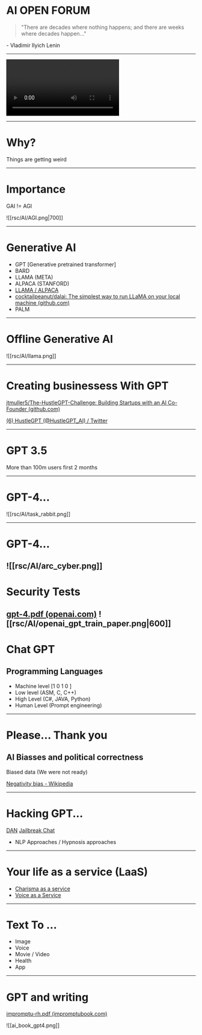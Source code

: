 # AI OPEN FORUM

> "There are decades where nothing happens; and there are weeks where decades happen..."

\- Vladimir Ilyich Lenin

---
<video data-autoplay controls><source src="uncanny.mp4" type="video/mp4"></video>

---

# Why?

Things are getting weird

---

# Importance

GAI != AGI

![[rsc/AI/AGI.png|700]]

---
# Generative AI

* GPT [Generative pretrained transformer]
* BARD
* LLAMA (META)
* ALPACA (STANFORD)
* [LLAMA / ALPACA](https://github.com/cocktailpeanut/dalai)
* [cocktailpeanut/dalai: The simplest way to run LLaMA on your local machine (github.com)](https://github.com/cocktailpeanut/dalai)
* PALM
---
 #  Offline Generative AI
![[rsc/AI/llama.png]]

---

# Creating businessess With GPT

[jtmuller5/The-HustleGPT-Challenge: Building Startups with an AI Co-Founder (github.com)](https://github.com/jtmuller5/The-HustleGPT-Challenge)

[(6) HustleGPT (@HustleGPT_AI) / Twitter](https://twitter.com/HustleGPT_AI)

---

# GPT 3.5

More than 100m users first 2 months

---

# GPT-4...

![[rsc/AI/task_rabbit.png]]

---
# GPT-4...

![[rsc/AI/arc_cyber.png]]
---
# Security Tests 
[gpt-4.pdf (openai.com)](https://cdn.openai.com/papers/gpt-4.pdf)
![[rsc/AI/openai_gpt_train_paper.png|600]]
---

# Chat GPT

## Programming Languages
* Machine level  [1 0 1 0 ] 
*  Low level (ASM, C, C++)
*  High Level  (C#, JAVA, Python)
*  Human Level (Prompt engineering)

---
# Please... Thank you

## AI Biasses and political correctness

Biased data (We were not ready)


[Negativity bias - Wikipedia](https://en.wikipedia.org/wiki/Negativity_bias)

---

# Hacking GPT...

[DAN](https://github.com/0xk1h0/ChatGPT_DAN)
[Jailbreak Chat](https://www.jailbreakchat.com/)

* NLP Approaches / Hypnosis approaches

---


# Your life as a service  (LaaS)
* [Charisma as a service](https://twitter.com/bryanhpchiang/status/1639830383616487426?s=20)
* [Voice as a Service](https://www.unite.ai/10-best-ai-voice-generators/)

---
# Text To ...
* Image
* Voice
* Movie / Video
* Health
* App

---

# GPT and writing 
[impromptu-rh.pdf (impromptubook.com)](https://www.impromptubook.com/wp-content/uploads/2023/03/impromptu-rh.pdf)

<div style=height:60%>
![[ai_book_gpt4.png]]
</div>

---

# Problems
* Short term  -> Mid term -> Long term unemployment ->  Multiplied inequality
* [Contrarianism / Luddism  / Pessimism / Negativity Bias](https://lifearchitect.ai/contrarianism/)
* Synthetic data (Over 60% to be generated by AI in 2024 or before....)
* [Running out of data](https://arxiv.org/pdf/2211.04325v1.pdf)

---
# Problems

  ![[rsc/AI/paper_data.png]]



---

# Sparks of AGI

([Link to paper](https://arxiv.org/pdf/2303.12712.pdf))

![[rsc/AI/openai_agi_paper_1.png|600]]

---
# Sparks of AGI

![[rsc/AI/openai_agi_paper_2.png|600]]

---
# AI and emotions?

![[rsc/AI/gpt_emotion.png|500]]
---

# AI and creativity?

![[rsc/AI/gpt_color.png|600]]

---
# From GPT Prompt to Midjourney
![[rsc/AI/midjourney_color.png]]
---

# Final Insights

<iframe width="560" height="315" src="https://www.youtube.com/embed/DABQAMfoOJ8" title="YouTube video player" frameborder="0" allow="accelerometer; autoplay; clipboard-write; encrypted-media; gyroscope; picture-in-picture; web-share" allowfullscreen></iframe>

---
# Final Insights

<iframe width="560" height="315" src="https://www.youtube.com/embed/aQ_8n4Dl9vc" title="YouTube video player" frameborder="0" allow="accelerometer; autoplay; clipboard-write; encrypted-media; gyroscope; picture-in-picture; web-share" allowfullscreen></iframe>

---

# Let's talk :)
![[rsc/AI/ai.png]]
---

# Apendix

* [Large Language Models: Complete Guide in 2023 (aimultiple.com)](https://research.aimultiple.com/large-language-models/)
* [cocktailpeanut/dalai: The simplest way to run LLaMA on your local machine (github.com)](https://github.com/cocktailpeanut/dalai)
*[The ChatGPT Prompt Book - LifeArchitect.ai](https://docs.google.com/presentation/d/17b_ocq-GL5lhV_bYSShzUgxL02mtWDoiw9xEroJ5m3Q/edit#slide=id.g1b87a629f77_0_11)
* [Journey to GPT-4 – Dr Alan D. Thompson – Life Architect](https://lifearchitect.ai/gpt-4/)